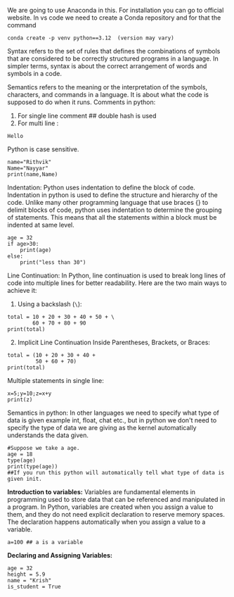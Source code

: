 We are going to use Anaconda in this. For installation you can go to official website.
In vs code we need to create a Conda repository and for that the command 
```
conda create -p venv python==3.12  (version may vary)
```

Syntax refers to the set of rules that defines the combinations of symbols that are considered to be correctly structured programs in a language. In simpler terms, syntax is about the correct arrangement of words and symbols in a code.

Semantics refers to the meaning or the interpretation of the symbols, characters, and commands in a language. It is about what the code is supposed to do when it runs.
Comments in python:
1. For single line comment ## double hash is used
2. For multi line :
```
Hello
```

Python is case sensitive.
```
name="Rithvik"
Name="Nayyar"
print(name,Name)
```

Indentation: Python uses indentation to define the block of code.
Indentation in python is used to define the structure and hierarchy of the code. Unlike many other programming language that use braces {} to delimit blocks of code, python uses indentation to determine the grouping of statements. This means that all the statements within a block must be indented at same level.
```
age = 32
if age>30:
	print(age)
else:
	print("less than 30")
```
Line Continuation: In Python, line continuation is used to break long lines of code into multiple lines for better readability. Here are the two main ways to achieve it:
1) Using a backslash (```\```):
```
total = 10 + 20 + 30 + 40 + 50 + \
        60 + 70 + 80 + 90
print(total)

```
2) Implicit Line Continuation Inside Parentheses, Brackets, or Braces:
```
total = (10 + 20 + 30 + 40 +
         50 + 60 + 70)
print(total)
```
Multiple statements in single line:
```
x=5;y=10;z=x+y
print(z)
```
Semantics in python: In other languages we need to specify what type of data is given example int, float, chat etc., but in python we don't need to specify the type of data we are giving as the kernel automatically understands the data given.
```
#Suppose we take a age.
age = 18
type(age)
print(type(age))
##If you run this python will automatically tell what type of data is given init.
```
**Introduction to variables:** Variables are fundamental elements in programming used to store data that can be referenced and manipulated in a program. In Python, variables are created when you assign a value to them, and they do not need explicit declaration to reserve memory spaces. The declaration happens automatically when you assign a value to a variable. 
```
a=100 ## a is a variable
```
**Declaring and Assigning Variables:** 
```
age = 32
height = 5.9
name = "Krish"
is_student = True

```

















